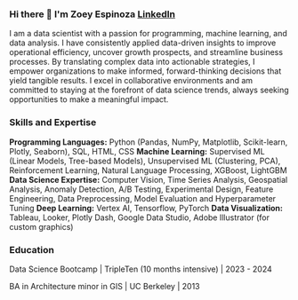 ### Hi there 👋  I'm Zoey Espinoza <a href="https://www.linkedin.com/in/zoeyvero/"> LinkedIn</a>
I am a data scientist with a passion for programming, machine learning, and data analysis. I have consistently applied data-driven insights to improve operational efficiency, uncover growth prospects, and streamline business processes. By translating complex data into actionable strategies, I empower organizations to make informed, forward-thinking decisions that yield tangible results. I excel in collaborative environments and am committed to staying at the forefront of data science trends, always seeking opportunities to make a meaningful impact.

### Skills and Expertise 
**Programming Languages:** Python (Pandas, NumPy, Matplotlib, Scikit-learn, Plotly, Seaborn), SQL, HTML, CSS
**Machine Learning:** Supervised ML (Linear Models, Tree-based Models), Unsupervised ML (Clustering, PCA), Reinforcement Learning, Natural Language Processing, XGBoost, LightGBM
**Data Science Expertise:** Computer Vision, Time Series Analysis, Geospatial Analysis, Anomaly Detection, A/B Testing, Experimental Design, Feature Engineering, Data Preprocessing, Model Evaluation and Hyperparameter Tuning
**Deep Learning:** Vertex AI, Tensorflow, PyTorch 
**Data Visualization:** Tableau, Looker, Plotly Dash, Google Data Studio, Adobe Illustrator (for custom graphics)

### Education
Data Science Bootcamp	| TripleTen (10 months intensive) | 2023 - 2024


BA in Architecture minor in GIS |	UC Berkeley | 2013



<!--
**zoeyvero/zoeyvero** is a ✨ _special_ ✨ repository because its `README.md` (this file) appears on your GitHub profile.

Here are some ideas to get you started:

- 🔭 I’m currently working on ...
- 🌱 I’m currently learning ...
- 👯 I’m looking to collaborate on ...
- 🤔 I’m looking for help with ...
- 💬 Ask me about ...
- 📫 How to reach me: ...
- 😄 Pronouns: they/them/she
- ⚡ Fun fact: ...
-->
